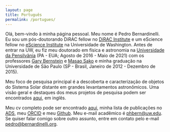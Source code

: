 ```yaml
---
layout: page
title: Português
permalink: /portugues/
---
```


Olá, bem-vindo à minha página pessoal. Meu nome é Pedro Bernardinelli. Eu sou um pós-doutorando DiRAC fellow no [DiRAC Institute](https://dirac.astro.washington.edu/person/pedro-bernardinelli/) e um eScience fellow no [eScience Institute](https://escience.washington.edu/people/pedro-bernardinelli/) na Universidade de Washington. Antes de entrar na UW, eu fiz meu doutorado em física e astronomia na [Universidade da Pensilvânia](https://www.physics.upenn.edu/people/graduate-students/pedro-henrique-bernardinelli) (PA - EUA; Agosto de 2016 - Maio de 2021) com os professores [Gary Bernstein](http://www.physics.upenn.edu/~garyb/) e [Masao Sako](https://www.physics.upenn.edu/people/standing-faculty/masao-sako) e minha graduação na Universidade de São Paulo (SP - Brasil, Janeiro de 2012 - Dezembro de 2015).

Meu foco de pesquisa principal é a descoberta e caracterização de objetos do Sistema Solar distante em grandes levantamentos astronômicos. Uma visão geral e destaques dos meus projetos de pesquisa podem ser encontrados [aqui](./index01-research.md), em inglês.

Meu cv completo pode ser encontrado [aqui](/index07-cv.md), minha lista de publicações no [ADS](https://ui.adsabs.harvard.edu/public-libraries/qUR2U9_SQLScOJCUtxKUZA), meu [ORCID](https://orcid.org/0000-0003-0743-9422 "Orcid ID") e meu [Github](https://github.com/bernardinelli "Pedro Bernardinelli"). Meu e-mail acadêmico é <phbern@uw.edu>. Se quiser falar comigo sobre outro assunto, entre em contato pelo e-mail <pedro@bernardinelli.org>.
